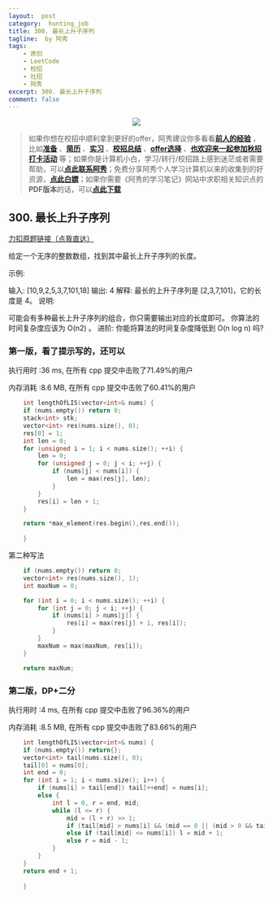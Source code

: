 ```yaml
---
layout:  post
category:  hunting_job
title: 300. 最长上升子序列
tagline:  by 阿秀
tags:
    - 原创
    - LeetCode
    - 校招
    - 社招
    - 阿秀
excerpt: 300. 最长上升子序列
comment: false
---
```






<div align="center">
  <a href="/notes/05-xiustar/01-xiustar_reading_guide/01-introduce.html#阿秀组建了一个校招学习圈子">
      <img src="https://axiu-image-bed.oss-cn-shanghai.aliyuncs.com/img/202206190108471.png">
  </a></div>



> 如果你想在校招中顺利拿到更好的offer，阿秀建议你多看看<font style="font-weight:bold; color:#4169E1;text-decoration:underline;">[前人的经验](/notes/05-xiustar/01-xiustar_reading_guide/01-introduce.md)</font> ，比如<font style="font-weight:bold; color:#4169E1;text-decoration:underline;">[准备](/notes/05-xiustar/02-campus_prepare/02-01-校招重要时间点科普.md)</font> 、<font style="font-weight:bold; color:#4169E1;text-decoration:underline;">[简历](/notes/05-xiustar/03-resume/01-00-简历开篇词.md)</font> 、<font style="font-weight:bold; color:#4169E1;text-decoration:underline;">[实习](/notes/05-xiustar/04-school_practice/20220320-从公司角度来看，为什么要招实习生.md)</font> 、<font style="font-weight:bold; color:#4169E1;text-decoration:underline;">[校招总结](/notes/05-xiustar/05-campus_recruitment/2020-12-16-双非渣硕的秋招之路总结（已拿抖音研发岗SP）.md)</font> 、<font style="font-weight:bold; color:#4169E1;text-decoration:underline;">[offer选择](/notes/05-xiustar/06-offer/01-offer_choose.md)</font> 、<font style="font-weight:bold; color:#4169E1;text-decoration:underline;">[也欢迎来一起参加秋招打卡活动](/notes/05-xiustar/01-xiustar_reading_guide/01-introduce.html#阿秀组建了一个校招学习圈子)</font> 等；如果你是计算机小白，学习/转行/校招路上感到迷茫或者需要帮助，可以<font style="font-weight:bold; color:#4169E1;text-decoration:underline;">[点此联系阿秀](/notes/08-other/02-question.md#_4、阿秀-如何才能联系到你)</font>；免费分享阿秀个人学习计算机以来的收集到的好资源，<font style="font-weight:bold; color:#4169E1;text-decoration:underline;">[点此白嫖](/notes/07-resources/01-free/01-introduce.md)</font>；如果你需要《阿秀的学习笔记》网站中求职相关知识点的**PDF版本**的话，可以<font style="font-weight:bold; color:#4169E1;text-decoration:underline;">[点此下载](/notes/08-other/02-question.md#_5、如何下载阿秀的学习笔记内容pdf版本)</font> 





## 300. 最长上升子序列

[力扣原题链接（点我直达）](https://leetcode-cn.com/problems/longest-increasing-subsequence/)

给定一个无序的整数数组，找到其中最长上升子序列的长度。

示例:

输入: [10,9,2,5,3,7,101,18]
输出: 4 
解释: 最长的上升子序列是 [2,3,7,101]，它的长度是 4。
说明:

可能会有多种最长上升子序列的组合，你只需要输出对应的长度即可。
你算法的时间复杂度应该为 O(n2) 。
进阶: 你能将算法的时间复杂度降低到 O(n log n) 吗?



### 第一版，看了提示写的，还可以

执行用时 :36 ms, 在所有 cpp 提交中击败了71.49%的用户

内存消耗 :8.6 MB, 在所有 cpp 提交中击败了60.41%的用户

```c++
    int lengthOfLIS(vector<int>& nums) {
    if (nums.empty()) return 0;
	stack<int> stk;
	vector<int> res(nums.size(), 0);
	res[0] = 1;
	int len = 0;
	for (unsigned i = 1; i < nums.size(); ++i) {
		len = 0;
		for (unsigned j = 0; j < i; ++j) {
			if (nums[j] < nums[i]) {
				len = max(res[j], len);
			}
		}
		res[i] = len + 1;
	}

	return *max_element(res.begin(),res.end());
        
    }
```





第二种写法

```c++
	if (nums.empty()) return 0;
	vector<int> res(nums.size(), 1);
	int maxNum = 0;

	for (int i = 0; i < nums.size(); ++i) {
		for (int j = 0; j < i; ++j) {
			if (nums[i] > nums[j]) {
				res[i] = max(res[j] + 1, res[i]);
			}
		}
		maxNum = max(maxNum, res[i]);
	}

	return maxNum;
```



### 第二版，DP+二分

执行用时 :4 ms, 在所有 cpp 提交中击败了96.36%的用户

内存消耗 :8.5 MB, 在所有 cpp 提交中击败了83.66%的用户

```c++
    int lengthOfLIS(vector<int>& nums) {
	if (nums.empty()) return{};
	vector<int> tail(nums.size(), 0);
	tail[0] = nums[0];
	int end = 0;
	for (int i = 1; i < nums.size(); i++) {
		if (nums[i] > tail[end]) tail[++end] = nums[i];
		else {
			int l = 0, r = end, mid;
			while (l <= r) {
				mid = (l + r) >> 1;
				if (tail[mid] > nums[i] && (mid == 0 || (mid > 0 && tail[mid - 1] < nums[i])))    tail[mid] = nums[i];
				else if (tail[mid] <= nums[i]) l = mid + 1;
				else r = mid - 1;
			}
		}
	}
	return end + 1;
        
    }
```

<p id="零钱兑换"></p>

